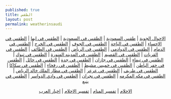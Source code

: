 ```yaml
---
published: true
title: الطقس
layout: post
permalink: weatherinsaudi
---
```

<center><a href="https://www.saudiweather.net">الاحوال الجوية</a> | <a href="https://www.saudiweather.net">طقس السعودية</a> | <a href="https://www.saudiweather.net">الطقس في السعودية</a> |
<a href="https://www.saudiweather.net/weather/sa/abha"> الطقس في ابها</a> | <a href="https://www.saudiweather.net/weather/sa/OEAH"> الطقس في الاحساء</a> | <a href="https://www.saudiweather.net/weather/sa/OEBA"> الطقس في الباحة</a> | <a href="https://www.saudiweather.net/weather/sa/OESK"> الطقس في الجوف</a> | <a href="https://www.saudiweather.net/weather/sa/OEKJ"> الطقس في الخرج</a> | <a href="https://www.saudiweather.net/weather/sa/OEDF"> الطقس في الدمام</a> | <a href="https://www.saudiweather.net/weather/sa/Dawadmi"> الطقس في الدوادمي</a> | <a href="https://www.saudiweather.net/weather/sa/Riyadh"> الطقس في الرياض</a> | <a href="https://www.saudiweather.net/weather/sa/Taif"> الطقس في الطائف</a> | <a href="https://www.saudiweather.net/weather/sa/OEGT"> الطقس في القريات</a> | <a href="https://www.saudiweather.net/weather/sa/OEGS"> الطقس في القصيم</a> | <a href="https://www.saudiweather.net/weather/sa/OEMA"> الطقس في المدينه المنورة</a> | <a href="https://www.saudiweather.net/weather/sa/OETB"> الطقس في تبوك</a> | <a href="https://www.saudiweather.net/weather/sa/Tayma"> الطقس في تيماء</a> | <a href="https://www.saudiweather.net/weather/sa/Jazan"> الطقس في جازان</a> | <a href="https://www.saudiweather.net/weather/sa/Jeddah"> الطقس في جدة</a> | <a href="https://www.saudiweather.net/weather/sa/OEHL"> الطقس في حائل</a> | <a href="https://www.saudiweather.net/weather/sa/OEKK"> الطقس في حفر الباطن</a> | <a href="https://www.saudiweather.net/weather/sa/OEKM"> الطقس في خميس مشيط</a> | <a href="https://www.saudiweather.net/weather/sa/Rafha"> الطقس في رفحاء</a> | <a href="https://www.saudiweather.net/weather/sa/Sakaka"> الطقس في سكاكا</a> | <a href="https://www.saudiweather.net/weather/sa/Turaif"> الطقس في طريف</a> | <a href="https://www.saudiweather.net/weather/sa/Arar"> الطقس في عرعر</a> | <a href="https://www.saudiweather.net/weather/sa/OERK"> الطقس في مطار الملك خالد الرياض</a> | <a href="https://www.saudiweather.net/weather/sa/21.4,40"> الطقس في مكه المكرمه</a> | <a href="https://www.saudiweather.net/weather/sa/Najran"> الطقس في نجران</a> | <a href="https://www.saudiweather.net/weather/sa/OEWD"> الطقس في وادي الدواسر</a> | <a href="https://www.saudiweather.net/weather/sa/OEYN"> الطقس في ينبع</a><br><p><a href="https://www.thedreams.co/seeing">الاحلام</a> | <a href="https://www.thedreams.co">تفسير المنام</a> | <a href="https://www.thedreams.co">تفسير الاحلام</a> | <a href="http://www.arabsnews32.org">اخبار العرب</a>
</center>